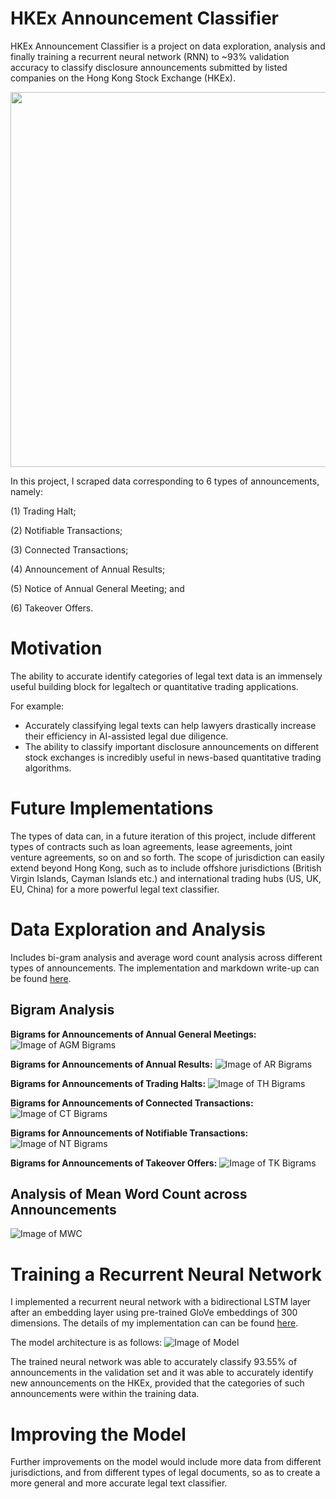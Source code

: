 # HKEx Announcement Classifier

HKEx Announcement Classifier is a project on data exploration, analysis and finally training a recurrent neural network (RNN) to ~93% validation accuracy to classify disclosure announcements submitted by listed companies on the Hong Kong Stock Exchange (HKEx).

<img src="/images/prediction.png" width="600">

In this project, I scraped data corresponding to 6 types of announcements, namely:

(1) Trading Halt; 

(2) Notifiable Transactions; 

(3) Connected Transactions; 

(4) Announcement of Annual Results; 

(5) Notice of Annual General Meeting; and 

(6) Takeover Offers.

# Motivation 
The ability to accurate identify categories of legal text data is an immensely useful building block for legaltech or quantitative trading applications. 

For example: 
- Accurately classifying legal texts can help lawyers drastically increase their efficiency in AI-assisted legal due diligence. 
- The ability to classify important disclosure announcements on different stock exchanges is incredibly useful in news-based quantitative trading algorithms. 

# Future Implementations
The types of data can, in a future iteration of this project, include different types of contracts such as loan agreements, lease agreements, joint venture agreements, so on and so forth. The scope of jurisdiction can easily extend beyond Hong Kong, such as to include offshore jurisdictions (British Virgin Islands, Cayman Islands etc.) and international trading hubs (US, UK, EU, China) for a more powerful legal text classifier. 

# Data Exploration and Analysis
Includes bi-gram analysis and average word count analysis across different types of announcements. The implementation and markdown write-up can be found <a href='Data%20Exploration%20for%20HKEX%20Announcements.ipynb'>here</a>.

## Bigram Analysis
**Bigrams for Announcements of Annual General Meetings:**
![Image of AGM Bigrams](/images/bigrams_agm.png)

**Bigrams for Announcements of Annual Results:**
![Image of AR Bigrams](/images/bigrams_ar.png)

**Bigrams for Announcements of Trading Halts:**
![Image of TH Bigrams](/images/bigrams_th.png)

**Bigrams for Announcements of Connected Transactions:**
![Image of CT Bigrams](/images/bigrams_cct.png)

**Bigrams for Announcements of Notifiable Transactions:**
![Image of NT Bigrams](/images/bigrams_nt.png)

**Bigrams for Announcements of Takeover Offers:**
![Image of TK Bigrams](/images/bigrams_tk.png)

## Analysis of Mean Word Count across Announcements
![Image of MWC](/images/word_count_comparison.png)

# Training a Recurrent Neural Network 
I implemented a recurrent neural network with a bidirectional LSTM layer after an embedding layer using pre-trained GloVe embeddings of 300 dimensions. The details of my implementation can can be found <a href='HKEX_Announcement_Classifier.ipynb'>here</a>.

The model architecture is as follows: 
![Image of Model](/images/model.png)

The trained neural network was able to accurately classify 93.55% of announcements in the validation set and it was able to accurately identify new announcements on the HKEx, provided that the categories of such announcements were within the training data. 

# Improving the Model 
Further improvements on the model would include more data from different jurisdictions, and from different types of legal documents, so as to create a more general and more accurate legal text classifier.

